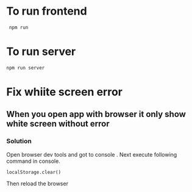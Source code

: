 # To run frontend
```
 npm run 
 ```

# To run server
```
npm run server
```

# Fix whiite screen error
## When you open app with browser it only show  white screen without error
### Solution 
Open browser dev tools and got to console . Next execute following command in console.
```
localStorage.clear()
```
Then reload the  browser

